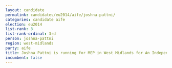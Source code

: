 ```yaml
---
layout: candidate
permalink: candidates/eu2014/aife/joshna-pattni/
categories: candidate aife
election: eu2014
list-rank: 3
list-rank-ordinal: 3rd
person: joshna-pattni
region: west-midlands
party: aife
title: Joshna Pattni is running for MEP in West Midlands for An Independence From Europe
incumbent: false
---
```

